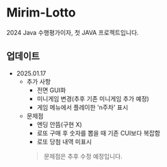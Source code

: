 # Mirim-Lotto
2024 Java 수행평가이자, 첫 JAVA 프로젝트입니다.

## 업데이트
- 2025.01.17
  - 추가 사항
    - 전면 GUI화
    - 미니게임 변경(추후 기존 미니게임 추가 예정)
    - 게임 메뉴에서 플레이한 'n주차' 표시
  - 문제점
    - 엔딩 안뜸(구현 X)
    - 로또 구매 후 숫자를 뽑을 때 기존 CUI보다 복잡함
    - 로또 당첨 내역 미표시
    > 문제점은 추후 수정 예정입니다.
